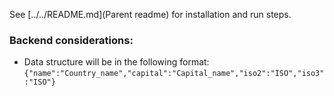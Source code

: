 See [../../README.md](Parent readme) for installation and run steps.

### Backend considerations:

- Data structure will be in the following format:
  `{"name":"Country_name","capital":"Capital_name","iso2":"ISO","iso3":"ISO"}`
